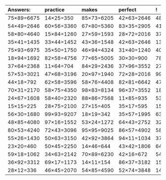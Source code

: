 | Answers: | practice | makes | perfect | ! |
| :--- | :--- | :--- | :--- | :--- |
| 75×89=6675 | 14×25=350 | 85×73=6205 | 42×63=2646 | 48×41=1968 | 
| 54×49=2646 | 60×56=3360 | 67×80=5360 | 83×35=2905 | 41×94=3854 | 
| 58×80=4640 | 15×84=1260 | 27×59=1593 | 28×72=2016 | 37×84=3108 | 
| 35×41=1435 | 33×44=1452 | 43×36=1548 | 42×63=2646 | 13×51=663 | 
| 75×93=6975 | 35×50=1750 | 46×94=4324 | 31×40=1240 | 40×21=840 | 
| 18×94=1692 | 82×58=4756 | 77×65=5005 | 30×30=900 | 78×12=936 | 
| 37×64=2368 | 11×64=704 | 84×29=2436 | 37×96=3552 | 27×19=513 | 
| 57×53=3021 | 47×68=3196 | 20×97=1940 | 72×28=2016 | 99×35=3465 | 
| 44×18=792 | 62×58=3596 | 58×76=4408 | 82×81=6642 | 47×51=2397 | 
| 70×31=2170 | 58×75=4350 | 98×83=8134 | 96×37=3552 | 18×93=1674 | 
| 24×67=1608 | 58×40=2320 | 88×86=7568 | 11×85=935 | 53×93=4929 | 
| 15×15=225 | 28×75=2100 | 27×15=405 | 35×17=595 | 15×66=990 | 
| 56×30=1680 | 99×93=9207 | 18×19=342 | 35×57=1995 | 63×42=2646 | 
| 48×85=4080 | 97×16=1552 | 53×24=1272 | 64×43=2752 | 32×39=1248 | 
| 80×53=4240 | 72×43=3096 | 95×95=9025 | 86×57=4902 | 58×22=1276 | 
| 55×26=1430 | 50×63=3150 | 42×92=3864 | 94×11=1034 | 37×11=407 | 
| 23×20=460 | 50×45=2250 | 14×46=644 | 43×42=1806 | 64×16=1024 | 
| 59×18=1062 | 34×63=2142 | 70×89=6230 | 42×16=672 | 54×84=4536 | 
| 36×92=3312 | 69×17=1173 | 14×11=154 | 86×37=3182 | 15×84=1260 | 
| 28×12=336 | 46×45=2070 | 54×85=4590 | 52×74=3848 | 14×43=602 | 
